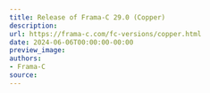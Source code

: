 ```yaml
---
title: Release of Frama-C 29.0 (Copper)
description:
url: https://frama-c.com/fc-versions/copper.html
date: 2024-06-06T00:00:00-00:00
preview_image:
authors:
- Frama-C
source:
---
```



